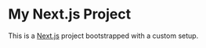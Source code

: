 # My Next.js Project

This is a [Next.js](https://nextjs.org/) project bootstrapped with a custom setup.
